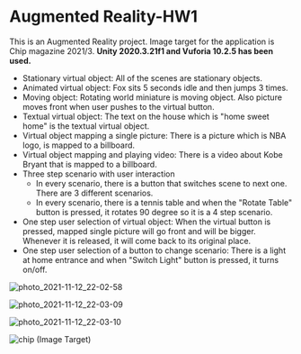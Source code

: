 # Augmented Reality-HW1
This is an Augmented Reality project. Image target for the application is Chip magazine 2021/3.
**Unity 2020.3.21f1 and Vuforia 10.2.5 has been used.**

- Stationary virtual object: All of the scenes are stationary objects.
- Animated virtual object: Fox sits 5 seconds idle and then jumps 3 times.
- Moving object: Rotating world miniature is moving object. Also picture moves front when user pushes to the virtual button.
- Textual virtual object: The text on the house which is "home sweet home" is the textual virtual object.
- Virtual object mapping a single picture: There is a picture which is NBA logo, is mapped to a billboard.
- Virtual object mapping and playing video: There is a video about Kobe Bryant that is mapped to a billboard. 
- Three step scenario with user interaction
  * In every scenario, there is a button that switches scene to next one. There are 3 different scenarios.
  * In every scenario, there is a tennis table and when the "Rotate Table" button is pressed, it rotates 90 degree so it is a 4 step scenario.
- One step user selection of virtual object: When the virtual button is pressed, mapped single picture will go front and will be bigger. Whenever it is released, it will come back to its original place. 
- One step user selection of a button to change scenario: There is a light at home entrance and when "Switch Light" button is pressed, it turns on/off.


![photo_2021-11-12_22-02-58](https://user-images.githubusercontent.com/62053632/141521450-fd70368e-9706-4957-acf8-40936d203bb2.jpg)

![photo_2021-11-12_22-03-09](https://user-images.githubusercontent.com/62053632/141521462-6ced1b71-a1ac-4b79-8a1d-b51489d87c79.jpg)

![photo_2021-11-12_22-03-10](https://user-images.githubusercontent.com/62053632/141521476-be25c6d2-8007-4b0c-8d5c-c82661f424af.jpg)

![chip](https://user-images.githubusercontent.com/62053632/141525351-b2a0ca48-cb6a-495e-b286-c6cec6684c06.png)
(Image Target)

